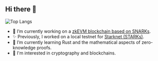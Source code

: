 ## Hi there 👋

![Top Langs](https://github-readme-stats.vercel.app/api/top-langs/?theme=radical&username=mikiw&layout=compact&langs_count=10&hide=html,css&exclude_repo=DeFiTaxCalculator,ProceduralCityGenerator,ReactWeb3)

- 🔭 I’m currently working on a [zkEVM blockchain based on SNARKs](https://glitchd.network/).
- ✨ Previously, I worked on a local testnet for [Starknet (STARKs)](https://github.com/0xSpaceShard/starknet-devnet-rs).
- 🌱 I’m currently learning Rust and the mathematical aspects of zero-knowledge proofs.
- 🤔 I'm interested in cryptography and blockchains.
